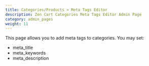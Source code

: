 ```yaml
---
title: Categories/Products > Meta Tags Editor
description: Zen Cart Categories Meta Tags Editor Admin Page 
category: admin_pages
weight: 11
---
```


This page allows you to add meta tags to categories. You may set: 

- meta_title
- meta_keywords
- meta_description


